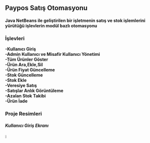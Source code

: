 <html>
<h2> Paypos Satış Otomasyonu</h2>
<h4>Java NetBeans ile geliştirilen bir işletmenin  satış ve stok işlemlerini yürütüğü işlevlerin modül bazlı otomasyonu</h4>
<h3>İşlevleri</h3>
<body>
<p>  
    <b>
    -Kullanıcı Giriş<br>
    -Admin Kullanıcı ve Misafir Kullanıcı Yönetimi<br>
    -Tüm Ürünler Göster<br>
    -Ürün Ara,Ekle,Sil<br>
    -Ürün Fiyat Güncelleme<br>
    -Stok  Güncelleme<br>
    -Stok Ekle <br>
    -Veresiye Satış<br>
    -Satışlar Anlık Görüntüleme<br>
    -Azalan Stok Takibi<br>
    -Ürün İade
     </b>      
</p>
<h3>Proje Resimleri</h3>
<h5>Kullanıcı Giriş Ekranı</h5>
<img src="https://user-images.githubusercontent.com/55893068/67144995-e8187580-f285-11e9-9dba-333f49722cd3.png" style="width:5%" > 


</body>
</html>
